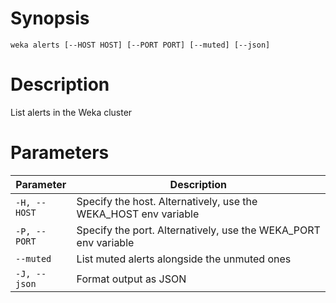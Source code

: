 # Synopsis

```weka alerts [--HOST HOST] [--PORT PORT] [--muted] [--json]```

# Description

List alerts in the Weka cluster

# Parameters

| Parameter | Description |
| --------- | ----------- |
| `-H, --HOST` | Specify the host. Alternatively, use the WEKA_HOST env variable |
| `-P, --PORT` | Specify the port. Alternatively, use the WEKA_PORT env variable |
| `--muted` | List muted alerts alongside the unmuted ones |
| `-J, --json` | Format output as JSON |
